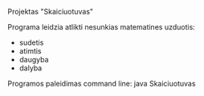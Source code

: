 Projektas "Skaiciuotuvas"

Programa leidzia atlikti nesunkias matematines uzduotis:
* sudetis
* atimtis
* daugyba
* dalyba

Programos paleidimas command line:
java Skaiciuotuvas

